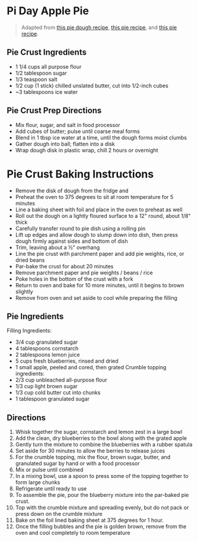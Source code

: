 # Pi Day Apple Pie

> Adapted from [this pie dough recipe](https://www.bonappetit.com/recipe/butter-pie-crust), [this pie recipe](https://www.savingdessert.com/blueberry-crumble-pie/), and [this pie recipe](https://food52.com/recipes/27247-black-blueberry-bourbon-crumble-pie).

## Pie Crust Ingredients

* 1 1/4 cups all purpose flour
* 1/2 tablespoon sugar
* 1/3 teaspoon salt
* 1/2 cup (1 stick) chilled unslated butter, cut into 1/2-inch cubes
* ~3 tablespoons ice water

## Pie Crust Prep Directions

* Mix flour, sugar, and salt in food processor
* Add cubes of butter; pulse until coarse meal forms
* Blend in 1 tbsp ice water at a time, until the dough forms moist clumbs
* Gather dough into ball; flatten into a disk
* Wrap dough disk in plastic wrap, chill 2 hours or overnight

# Pie Crust Baking Instructions

* Remove the disk of dough from the fridge and 
* Preheat the oven to 375 degrees to sit at room temperature for 5 minutes
* Line a baking sheet with foil and place in the oven to preheat as well
* Roll out the dough on a lightly floured surface to a 12" round, about 1/8" thick
* Carefully transfer round to pie dish using a rolling pin
* Lift up edges and allow dough to slump down into dish, then press dough firmly against sides and bottom of dish
* Trim, leaving about a ½" overhang
* Line the pie crust with parchment paper and add pie weights, rice, or dried beans
* Par-bake the crust for about 20 minutes
* Remove parchment paper and pie weights / beans / rice
* Poke holes in the bottom of the crust with a fork
* Return to oven and bake for 10 more minutes, until it begins to brown slightly
* Remove from oven and set aside to cool while preparing the filling

## Pie Ingredients

Filling Ingredients:
* 3/4 cup granulated sugar
* 4 tablespoons cornstarch
* 2 tablespoons lemon juice
* 5 cups fresh blueberries, rinsed and dried
* 1 small apple, peeled and cored, then grated
Crumble topping ingredients:
* 2/3 cup unbleached all-purpose flour
* 1/3 cup light brown sugar
* 1/3 cup cold butter cut into chunks
* 1 tablespoon granulated sugar

## Directions
1. Whisk together the sugar, cornstarch and lemon zest in a large bowl
1. Add the clean, dry blueberries to the bowl along with the grated apple
1. Gently turn the mixture to combine the blueberries with a rubber spatula
1. Set aside for 30 minutes to allow the berries to release juices
1. For the crumble topping, mix the flour, brown sugar, butter, and granulated sugar by hand or with a food processor
1. Mix or pulse until combined
1. In a mixing bowl, use a spoon to press some of the topping together to form large chunks
1. Refrigerate until ready to use
1. To assemble the pie, pour the blueberry mixture into the par-baked pie crust.
1. Top with the crumble mixture and spreading evenly, but do not pack or press down on the crumble mixture
1. Bake on the foil lined baking sheet at 375 degrees for 1 hour.
1. Once the filling bubbles and the pie is golden brown, remove from the oven and cool completely to room temperature

